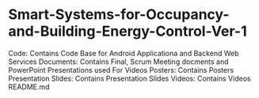 Smart-Systems-for-Occupancy-and-Building-Energy-Control-Ver-1
=============================================================
Code: 					Contains Code Base for Android Applicationa and Backend Web Services
Documents:				Contains Final, Scrum Meeting docments and PowerPoint Presentations used For Videos
Posters:				Contains Posters
Presentation Slides:	Contains Presentation Slides
Videos:					Contains Videos
README.md
